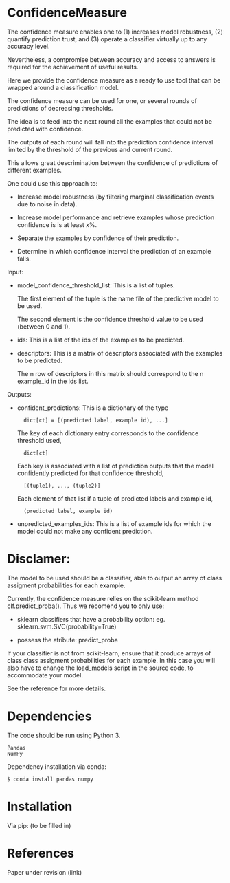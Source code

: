 # ConfidenceMeasure

The confidence measure enables one to (1) increases model robustness, (2) quantify prediction trust, and (3) operate a classifier virtually up to any accuracy level. 

Nevertheless, a compromise between accuracy and access to answers is required for the achievement of useful results.

Here we provide the confidence measure as a ready to use tool that can be wrapped around a classification model.

The confidence measure can be used for one, or several rounds of predictions of decreasing thresholds.

The idea is to feed into the next round all the examples that could not be predicted with confidence.

The outputs of each round will fall into the prediction confidence interval limited by the threshold of the previous and current round.

This allows great descrimination between the confidence of predictions of different examples.

One could use this approach to:

- Increase model robustness (by filtering marginal classification events due to noise in data).
    
- Increase model performance and retrieve examples whose prediction confidence is is at least x%.
    
- Separate the examples by confidence of their prediction.
    
- Determine in which confidence interval the prediction of an example falls.


Input:
- model_confidence_threshold_list: 
    This is a list of tuples. 
    
    The first element of the tuple is the name file of the predictive model to be used.
    
    The second element is the confidence threshold value to be used (between 0 and 1).

- ids:
    This is a list of the ids of the examples to be predicted.

- descriptors:
    This is a matrix of descriptors associated with the examples to be predicted. 
    
    The n row of descriptors in this matrix should correspond to the n example_id in the ids list.
    

Outputs:
- confident_predictions:
    This is a dictionary of the type 
    
        dict[ct] = [(predicted label, example id), ...]
    
    The key of each dictionary entry corresponds to the confidence threshold used, 
    
        dict[ct]
    
    Each key is associated with a list of prediction outputs that the model confidently predicted for that confidence threshold,
    
        [(tuple1), ..., (tuple2)]
    
    Each element of that list if a tuple of predicted labels and example id, 
    
        (predicted label, example id)

- unpredicted_examples_ids:
    This is a list of example ids for which the model could not make any confident prediction.


# Disclamer:

The model to be used should be a classifier, able to output an array of class assigment probabilities for each example.

Currently, the confidence measure relies on the scikit-learn method clf.predict_proba(). Thus we recomend you to only use:

   - sklearn classifiers that have a probability option: eg. sklearn.svm.SVC(probability=True)
   
   - possess the atribute: predict_proba

If your classifier is not from scikit-learn, ensure that it produce arrays of class class assigment probabilities for each example. In this case you will also have to change the load_models script in the source code, to accommodate your model.

See the reference for more details.


# Dependencies

The code should be run using Python 3.

    Pandas
    NumPy

Dependency installation via conda:

    $ conda install pandas numpy
	
# Installation

Via pip: (to be filled in)


# References

Paper under revision (link)
